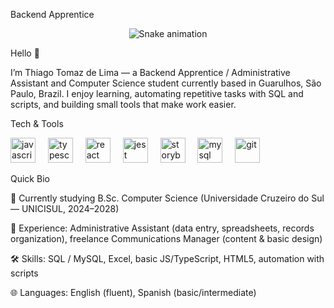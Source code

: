 Backend Apprentice
<p align="center"> <img src="./output/snake.svg" alt="Snake animation" /> </p>
<div align="center">

</div>
Hello 👋

I’m Thiago Tomaz de Lima — a Backend Apprentice / Administrative Assistant and Computer Science student currently based in Guarulhos, São Paulo, Brazil.
I enjoy learning, automating repetitive tasks with SQL and scripts, and building small tools that make work easier.

Tech & Tools
<p align="left"> <img src="https://cdn.jsdelivr.net/gh/devicons/devicon/icons/javascript/javascript-original.svg" height="40" alt="javascript" /> <img width="12" /> <img src="https://cdn.jsdelivr.net/gh/devicons/devicon/icons/typescript/typescript-original.svg" height="40" alt="typescript" /> <img width="12" /> <img src="https://cdn.jsdelivr.net/gh/devicons/devicon/icons/react/react-original.svg" height="40" alt="react" /> <img width="12" /> <img src="https://cdn.jsdelivr.net/gh/devicons/devicon/icons/jest/jest-plain.svg" height="40" alt="jest" /> <img width="12" /> <img src="https://cdn.jsdelivr.net/gh/devicons/devicon/icons/storybook/storybook-original.svg" height="40" alt="storybook" /> <img width="12" /> <img src="https://cdn.jsdelivr.net/gh/devicons/devicon/icons/mysql/mysql-original.svg" height="40" alt="mysql" /> <img width="12" /> <img src="https://cdn.jsdelivr.net/gh/devicons/devicon/icons/git/git-original.svg" height="40" alt="git" /> </p>
Quick Bio

🔭 Currently studying B.Sc. Computer Science (Universidade Cruzeiro do Sul — UNICISUL, 2024–2028)

💼 Experience: Administrative Assistant (data entry, spreadsheets, records organization), freelance Communications Manager (content & basic design)

🛠️ Skills: SQL / MySQL, Excel, basic JS/TypeScript, HTML5, automation with scripts

🌐 Languages: English (fluent), Spanish (basic/intermediate)
